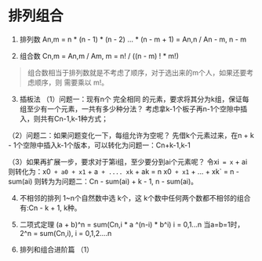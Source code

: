 # 排列组合

1. 排列数
An,m = n * (n - 1) * (n - 2) ... * (n - m + 1) = An,n / An - m, n - m

2. 组合数
Cn,m = An,m / Am, m = n! / ((n - m) ! * m!) 
> 组合数相当于排列数就是不考虑了顺序，对于选出来的m个人，如果还要考虑顺序，则 需要乘以 m!。

3. 插板法
（1）问题一：现有n个 完全相同 的元素，要求将其分为k组，保证每组至少有一个元素，一共有多少种分法？
考虑拿k-1个板子再n-1个空隙中插入，则共有Cn-1,k-1种方式；

（2）问题二：如果问题变化一下，每组允许为空呢？
先借k个元素过来，在n + k - 1个空隙中插入k-1个版本，可以转化为问题一：Cn+k-1,k-1

（3）如果再扩展一步，要求对于第i组，至少要分到ai个元素呢？
令xi` = x` + ai
则转化为：x0` + a0 + x1` + a` + .... xk` + ak = n
x0` + x1` + ... + xk` = n - sum(ai)
则转为为问题二：Cn - sum(ai) + k - 1, n - sum(ai)。

4. 不相邻的排列
1~n个自然数中选 k个，这 k个数中任何两个数都不相邻的组合有:Cn - k + 1, k种。

5. 二项式定理
(a + b)^n = sum(Cn,i * a ^(n-i) * b^i) i = 0,1...n
当a=b=1时，2^n = sum(Cn,i), i = 0,1,2....n

6. 排列和组合进阶篇
（1）